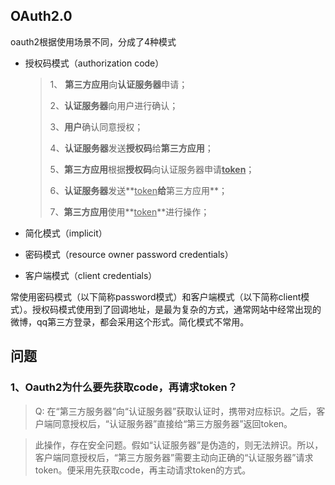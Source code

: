 ## OAuth2.0

oauth2根据使用场景不同，分成了4种模式

- 授权码模式（authorization code）

  > 1、 **第三方应用**向**认证服务器**申请；
  >
  > 2、**认证服务器**向用户进行确认；
  >
  > 3、**用户**确认同意授权；
  >
  > 4、**认证服务器**发送**授权码**给**第三方应用**；
  >
  > 5、**第三方应用**根据**授权码**向认证服务器申请<u>**token**</u>；
  >
  > 6、**认证服务器**发送**<u>token</u>**给**第三方应用**；
  >
  > 7、**第三方应用**使用**<u>token</u>**进行操作；

- 简化模式（implicit）

- 密码模式（resource owner password credentials）

- 客户端模式（client credentials）

常使用密码模式（以下简称password模式）和客户端模式（以下简称client模式）。授权码模式使用到了回调地址，是最为复杂的方式，通常网站中经常出现的微博，qq第三方登录，都会采用这个形式。简化模式不常用。





## 问题

### 1、Oauth2为什么要先获取code，再请求token？

> Q: 在“第三方服务器”向“认证服务器”获取认证时，携带对应标识。之后，客户端同意授权后，“认证服务器”直接给“第三方服务器”返回token。

> 此操作，存在安全问题。假如“认证服务器”是伪造的，则无法辨识。所以，客户端同意授权后，“第三方服务器”需要主动向正确的“认证服务器”请求token。便采用先获取code，再主动请求token的方式。